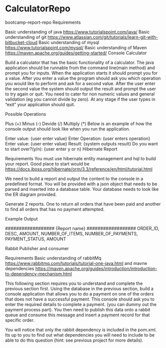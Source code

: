 # CalculatorRepo

bootcamp-report-repo
Requirements

Basic understanding of java https://www.tutorialspoint.com/java/
Basic understanding of git https://www.atlassian.com/git/tutorials/learn-git-with-bitbucket-cloud
Basic understanding of mysql https://www.tutorialspoint.com/mysql/
Basic understanding of Maven https://maven.apache.org/guides/getting-started/
Console Calculator

Build a calculator that has the basic functionality of a calculator. The java application should be runnable from the command line(main method) and prompt you for inputs. When the application starts it should prompt you for a value. After you enter a value the program should ask you which operation you would like to perform and ask for a second value. After the user enter the second value the system should output the result and prompt the user to try again or quit. You need to cater for non numeric values and general validation (eg you cannot divide by zero). At any stage if the user types in “exit” your application should quit.

Possible Operations

Plus (+)
Minus (-)
Devide (/)
Multiply (*)
Below is an example of how the console output should look like when you run the application.

Enter value: {user enter value}
Enter Operation: {user enters operation}
Enter value: {user enter value}
Result: {system outputs result}
Do you want to start over?(y/n): {user enter y or n}
Hibernate Report

Requirements You must use hibernate entity management and hql to build your report. Good place to start would be https://docs.jboss.org/hibernate/orm/3.3/reference/en/html/tutorial.html

We need to build a report and output the content to the console in a predefined format. You will be provided with a json object that needs to be parsed and inserted into a database table. Your database needs to look like the ER diagram provided.

Generate 2 reports. One to return all orders that have been paid and another to find all orders that has no payment attempted.

Example Output

##################
{Report name}
##################
ORDER_ID, DESC, AMOUNT, NUMBER_OF_ITEMS, NUMBER_OF_PAYMENTS, PAYMENT_STATUS, AMOUNT
 
Rabbit Publisher and consumer

Requirements Basic understanding of rabbitMq https://www.rabbitmq.com/tutorials/tutorial-one-java.html and mavne dependencies https://maven.apache.org/guides/introduction/introduction-to-dependency-mechanism.html

This following section requires you to understand and complete the previous section first. Using the database in the previous section, build a console application that allows you to do a payment on one of the orders that does not have a successful payment. This console should ask you to enter the required details to complete a payment. (you can dummy out the payment process part). You then need to publish this data onto a rabbit queue and consume this message and insert a payment record for that specific order.

You will notice that only the rabbit dependency is included in the pom.xml. Its up to you to find out what dependencies you will need to include to be able to do this question (hint: see previous project for more details).
